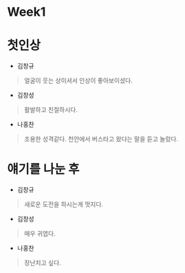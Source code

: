 # Week1
첫인상
=============

* 김창규
> 얼굴이 웃는 상이셔서 인상이 좋아보이셨다.
* 김창성
> 활발하고 친절하시다. 
* 나홍찬
>  조용한 성격같다. 천안에서 버스타고 왔다는 말을 듣고 놀랐다.  



얘기를 나눈 후
=============

* 김창규
> 새로운 도전을 하시는게 멋지다.
* 김창성
> 매우 귀엽다.
* 나홍찬
> 장난치고 싶다.